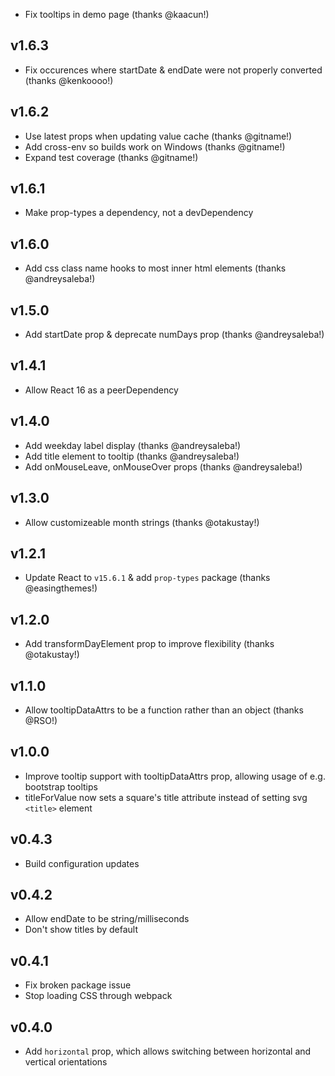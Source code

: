 * Fix tooltips in demo page (thanks @kaacun!)

## v1.6.3

* Fix occurences where startDate & endDate were not properly converted (thanks @kenkoooo!)

## v1.6.2

* Use latest props when updating value cache (thanks @gitname!)
* Add cross-env so builds work on Windows (thanks @gitname!)
* Expand test coverage (thanks @gitname!)

## v1.6.1

* Make prop-types a dependency, not a devDependency

## v1.6.0

* Add css class name hooks to most inner html elements (thanks @andreysaleba!)

## v1.5.0

* Add startDate prop & deprecate numDays prop (thanks @andreysaleba!)

## v1.4.1

* Allow React 16 as a peerDependency

## v1.4.0

* Add weekday label display (thanks @andreysaleba!)
* Add title element to tooltip (thanks @andreysaleba!)
* Add onMouseLeave, onMouseOver props (thanks @andreysaleba!)

## v1.3.0

* Allow customizeable month strings (thanks @otakustay!)

## v1.2.1

* Update React to `v15.6.1` & add `prop-types` package (thanks @easingthemes!)

## v1.2.0

* Add transformDayElement prop to improve flexibility (thanks @otakustay!)

## v1.1.0

* Allow tooltipDataAttrs to be a function rather than an object (thanks @RSO!)

## v1.0.0

* Improve tooltip support with tooltipDataAttrs prop, allowing usage of e.g. bootstrap tooltips
* titleForValue now sets a square's title attribute instead of setting svg `<title>` element

## v0.4.3

* Build configuration updates

## v0.4.2

* Allow endDate to be string/milliseconds
* Don't show titles by default

## v0.4.1

* Fix broken package issue
* Stop loading CSS through webpack

## v0.4.0

* Add `horizontal` prop, which allows switching between horizontal and vertical orientations
